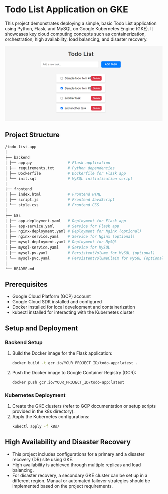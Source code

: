 # Todo List Application on GKE

This project demonstrates deploying a simple, basic Todo List application using Python, Flask, and MySQL on Google Kubernetes Engine (GKE). It showcases key cloud computing concepts such as containerization, orchestration, high availability, load balancing, and disaster recovery.

![Screenshot](Screenshot.png)

## Project Structure

```graphql
/todo-list-app
│
├── backend
│ ├── app.py                # Flask application
│ ├── requirements.txt      # Python dependencies
│ ├── Dockerfile            # Dockerfile for Flask app
│ └── init.sql              # MySQL initialization script
│
├── frontend
│ ├── index.html            # Frontend HTML
│ ├── script.js             # Frontend JavaScript
│ └── style.css             # Frontend CSS
│
├── k8s
│ ├── app-deployment.yaml   # Deployment for Flask app
│ ├── app-service.yaml      # Service for Flask app
│ ├── nginx-deployment.yaml # Deployment for Nginx (optional)
│ ├── nginx-service.yaml    # Service for Nginx (optional)
│ ├── mysql-deployment.yaml # Deployment for MySQL
│ ├── mysql-service.yaml    # Service for MySQL
│ ├── mysql-pv.yaml         # PersistentVolume for MySQL (optional)
│ └── mysql-pvc.yaml        # PersistentVolumeClaim for MySQL (optional)
│
└── README.md
```

## Prerequisites

- Google Cloud Platform (GCP) account
- Google Cloud SDK installed and configured
- Docker installed for local development and containerization
- kubectl installed for interacting with the Kubernetes cluster

## Setup and Deployment

### Backend Setup


1. Build the Docker image for the Flask application:
   ```bash
   docker build -t gcr.io/YOUR_PROJECT_ID/todo-app:latest .
   ```
2. Push the Docker image to Google Container Registry (GCR):
   ```bash
   docker push gcr.io/YOUR_PROJECT_ID/todo-app:latest
   ```

### Kubernetes Deployment

1. Create the GKE clusters (refer to GCP documentation or setup scripts provided in the k8s directory).
2. Apply the Kubernetes configurations:
   ```bash
   kubectl apply -f k8s/
   ```

## High Availability and Disaster Recovery
- This project includes configurations for a primary and a disaster recovery (DR) site using GKE.
- High availability is achieved through multiple replicas and load balancing.
- For disaster recovery, a secondary GKE cluster can be set up in a different region. Manual or automated failover strategies should be implemented based on the project requirements.

